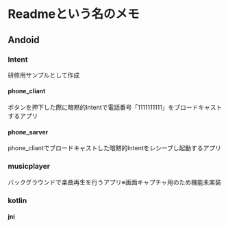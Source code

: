 # Readmeという名のメモ

## Andoid
### Intent

研修用サンプルとして作成

#### phone_cliant

ボタンを押下した際に暗黙的Intentで電話番号「1111111111」をブロードキャストするアプリ

#### phone_sarver

phone_cliantでブロードキャストした暗黙的Intentをレシーブし起動するアプリ

### musicplayer
バックグラウンドで楽曲再生を行うアプリ※画面キャプチャ用のため機能未実装

### kotlin

#### jni
